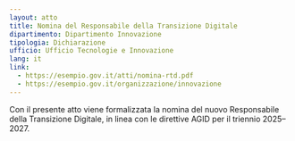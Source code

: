 ```yaml
---
layout: atto
title: Nomina del Responsabile della Transizione Digitale
dipartimento: Dipartimento Innovazione
tipologia: Dichiarazione
ufficio: Ufficio Tecnologie e Innovazione
lang: it
link:
  - https://esempio.gov.it/atti/nomina-rtd.pdf
  - https://esempio.gov.it/organizzazione/innovazione
---
```


Con il presente atto viene formalizzata la nomina del nuovo Responsabile della Transizione Digitale, in linea con le direttive AGID per il triennio 2025–2027.
